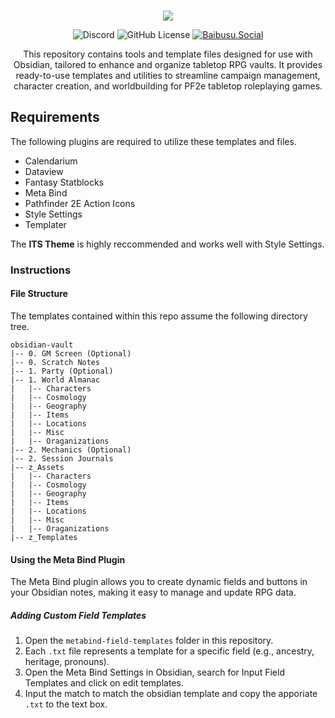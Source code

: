 <div align="center">
  <br />
   <p>
    <img src="https://share.baibusu.social/Gjx23scA.png">
  </p>

![Discord](https://img.shields.io/discord/162293073718673409?style=for-the-badge&color=%237289da)
![GitHub License](https://img.shields.io/github/license/baibusu-social/auth?style=for-the-badge)
[![Baibusu.Social](https://img.shields.io/badge/Baibusu.Social-a793b2?style=for-the-badge&logo=misskey&logoColor=white)](https://baibusu.social/ 'Go to Baibusu.Social')

<p>
This repository contains tools and template files designed for use with Obsidian, tailored to enhance and organize tabletop RPG vaults. It provides ready-to-use templates and utilities to streamline campaign management, character creation, and worldbuilding for PF2e tabletop roleplaying games.
</p>

</div>

## Requirements

The following plugins are required to utilize these templates and files.

- Calendarium
- Dataview
- Fantasy Statblocks
- Meta Bind
- Pathfinder 2E Action Icons
- Style Settings
- Templater

The **ITS Theme** is highly reccommended and works well with Style Settings.

### Instructions

#### File Structure

The templates contained within this repo assume the following directory tree.

```
obsidian-vault
|-- 0. GM Screen (Optional)
|-- 0. Scratch Notes
|-- 1. Party (Optional)
|-- 1. World Almanac
|   |-- Characters
|   |-- Cosmology
|   |-- Geography
|   |-- Items
|   |-- Locations
|   |-- Misc
|   |-- Oraganizations
|-- 2. Mechanics (Optional)
|-- 2. Session Journals
|-- z_Assets
|   |-- Characters
|   |-- Cosmology
|   |-- Geography
|   |-- Items
|   |-- Locations
|   |-- Misc
|   |-- Oraganizations
|-- z_Templates
```

#### Using the Meta Bind Plugin

The Meta Bind plugin allows you to create dynamic fields and buttons in your Obsidian notes, making it easy to manage and update RPG data.

##### Adding Custom Field Templates

1. Open the `metabind-field-templates` folder in this repository.
2. Each `.txt` file represents a template for a specific field (e.g., ancestry, heritage, pronouns).
3. Open the Meta Bind Settings in Obsidian, search for Input Field Templates and click on edit templates.
4. Input the match to match the obsidian template and copy the apporiate `.txt` to the text box.
